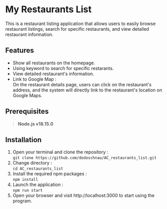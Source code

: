 # My Restaurants List
This is a restaurant listing application that allows users to easily browse restaurant listings, search for specific restaurants, and view detailed restaurant information.
## Features
- Show all restaurants on the homepage.
- Using keyword to search for specific restarants.
- View detailed restaurant's information.
- Link to Google Map :  
  On the restaurant details page, users can click on the restaurant's address, and the system will directly link to the restaurant's location on Google Maps.
## Prerequisites
> **Node.js v18.15.0**
## Installation
1. Open your terminal and clone the repository :   
```git clone https://github.com/dodoschnau/AC_restaurants_list.git```
2. Change directory :   
```cd AC_restaurants_list```
3. Install the required npm packages :   
```npm install```
4. Launch the application :   
```npm run start```
5. Open your browser and visit http://localhost:3000 to start using the program.

